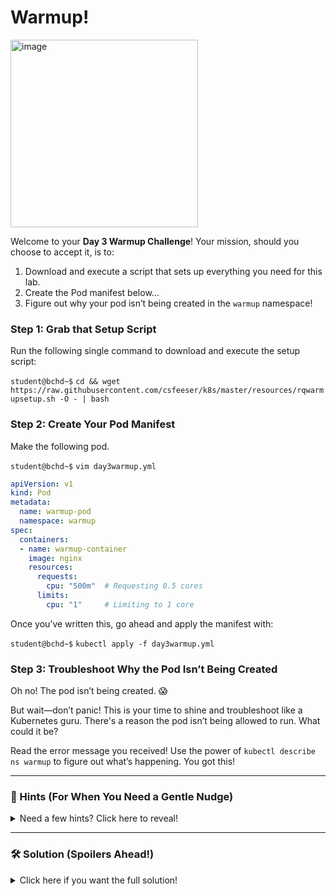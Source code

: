 # Warmup!

<img src="https://github.com/user-attachments/assets/961814d0-49d7-402d-9c16-04dc6c29bb38" alt="image" width="300"/>

Welcome to your **Day 3 Warmup Challenge**! Your mission, should you choose to accept it, is to:

1. Download and execute a script that sets up everything you need for this lab.
2. Create the Pod manifest below...
3. Figure out why your pod isn’t being created in the `warmup` namespace!

### Step 1: Grab that Setup Script
Run the following single command to download and execute the setup script:

`student@bchd~$` `cd && wget https://raw.githubusercontent.com/csfeeser/k8s/master/resources/rqwarmupsetup.sh -O - | bash`

### Step 2: Create Your Pod Manifest

Make the following pod.

`student@bchd~$` `vim day3warmup.yml`

```yaml
apiVersion: v1
kind: Pod
metadata:
  name: warmup-pod
  namespace: warmup
spec:
  containers:
  - name: warmup-container
    image: nginx
    resources:
      requests:
        cpu: "500m"  # Requesting 0.5 cores
      limits:
        cpu: "1"     # Limiting to 1 core
```

Once you’ve written this, go ahead and apply the manifest with:

`student@bchd~$` `kubectl apply -f day3warmup.yml`

### Step 3: Troubleshoot Why the Pod Isn’t Being Created

Oh no! The pod isn’t being created. 😱 

But wait—don’t panic! This is your time to shine and troubleshoot like a Kubernetes guru. There's a reason the pod isn’t being allowed to run. What could it be?

Read the error message you received! Use the power of `kubectl describe ns warmup` to figure out what’s happening. You got this!

---

### 👀 Hints (For When You Need a Gentle Nudge)

<details>
  <summary>Need a few hints? Click here to reveal!</summary>

  - Could it be that the namespace has specific resource constraints you need to meet?
  - Did you set ALL the requests and limits you need in your pod manifest?

</details>

---

### 🛠️ Solution (Spoilers Ahead!)

<details>
  <summary>Click here if you want the full solution!</summary>

  - The issue is likely caused by the `ResourceQuota` set on the `warmup` namespace. The quota enforces both CPU **and memory** limits, but your pod manifest only has CPU requests and limits.
  - Since no memory requests/limits are specified in your pod manifest, it conflicts with the resource quota. To fix this, update your pod manifest to include memory requests and limits:

    ```yaml
    resources:
      requests:
        cpu: "500m"
        memory: "256Mi"
      limits:
        cpu: "1"
        memory: "512Mi"
    ```

    Once you’ve updated the pod manifest, run `kubectl apply -f day3warmup.yml` again, and the pod should be created successfully.
</details>
